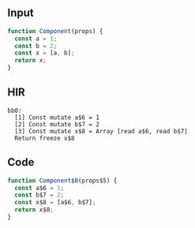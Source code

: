 
## Input

```javascript
function Component(props) {
  const a = 1;
  const b = 2;
  const x = [a, b];
  return x;
}

```

## HIR

```
bb0:
  [1] Const mutate a$6 = 1
  [2] Const mutate b$7 = 2
  [3] Const mutate x$8 = Array [read a$6, read b$7]
  Return freeze x$8
```

## Code

```javascript
function Component$0(props$5) {
  const a$6 = 1;
  const b$7 = 2;
  const x$8 = [a$6, b$7];
  return x$8;
}

```
      